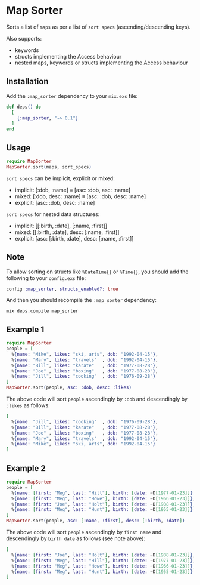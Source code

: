 # Map Sorter

Sorts a list of `maps` as per a list of `sort specs`
(ascending/descending keys).

Also supports:

- keywords
- structs implementing the Access behaviour
- nested maps, keywords or structs implementing the Access behaviour

## Installation

Add the `:map_sorter` dependency to your `mix.exs` file:

```elixir
def deps() do
  [
    {:map_sorter, "~> 0.1"}
  ]
end
```

## Usage

```elixir
require MapSorter
MapSorter.sort(maps, sort_specs)
```

`sort specs` can be implicit, explicit or mixed:
  - implicit: [:dob, :name]       ≡ [asc: :dob, asc: :name]
  - mixed:    [:dob, desc: :name] ≡ [asc: :dob, desc: :name]
  - explicit: [asc: :dob, desc: :name]

`sort specs` for nested data structures:
  - implicit: [[:birth, :date], [:name, :first]]
  - mixed:    [[:birth, :date], desc: [:name, :first]]
  - explicit: [asc: [:birth, :date], desc: [:name, :first]]

## Note

To allow sorting on structs like `%DateTime{}` or `%Time{}`,
you should add the following to your `config.exs` file:

```elixir
config :map_sorter, structs_enabled?: true
```

And then you should recompile the `:map_sorter` dependency:

```
mix deps.compile map_sorter
```

## Example 1

```elixir
require MapSorter
people = [
  %{name: "Mike", likes: "ski, arts", dob: "1992-04-15"},
  %{name: "Mary", likes: "travels"  , dob: "1992-04-15"},
  %{name: "Bill", likes: "karate"   , dob: "1977-08-28"},
  %{name: "Joe" , likes: "boxing"   , dob: "1977-08-28"},
  %{name: "Jill", likes: "cooking"  , dob: "1976-09-28"}
]
MapSorter.sort(people, asc: :dob, desc: :likes)
```

The above code will sort `people` ascendingly by `:dob` and
descendingly by `:likes` as follows:

```elixir
[
  %{name: "Jill", likes: "cooking"  , dob: "1976-09-28"},
  %{name: "Bill", likes: "karate"   , dob: "1977-08-28"},
  %{name: "Joe" , likes: "boxing"   , dob: "1977-08-28"},
  %{name: "Mary", likes: "travels"  , dob: "1992-04-15"},
  %{name: "Mike", likes: "ski, arts", dob: "1992-04-15"}
]
```

## Example 2

```elixir
require MapSorter
people = [
  %{name: [first: "Meg", last: "Hill"], birth: [date: ~D[1977-01-23]]},
  %{name: [first: "Meg", last: "Howe"], birth: [date: ~D[1966-01-23]]},
  %{name: [first: "Joe", last: "Holt"], birth: [date: ~D[1988-01-23]]},
  %{name: [first: "Meg", last: "Hunt"], birth: [date: ~D[1955-01-23]]}
]
MapSorter.sort(people, asc: [:name, :first], desc: [:birth, :date])
```

The above code will sort `people` ascendingly by `first name` and
descendingly by `birth date` as follows (see note above):

```elixir
[
  %{name: [first: "Joe", last: "Holt"], birth: [date: ~D[1988-01-23]]},
  %{name: [first: "Meg", last: "Hill"], birth: [date: ~D[1977-01-23]]},
  %{name: [first: "Meg", last: "Howe"], birth: [date: ~D[1966-01-23]]},
  %{name: [first: "Meg", last: "Hunt"], birth: [date: ~D[1955-01-23]]}
]
```
